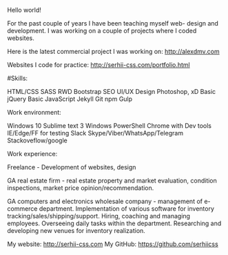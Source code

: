 Hello world!

For the past couple of years I have been teaching myself web- design and development. I was working on a couple of projects where I coded websites.

Here is the latest commercial project I was working on:
http://alexdmv.com

Websites I code for practice: 
http://serhii-css.com/portfolio.html

#Skills:

HTML/CSS
SASS
RWD
Bootstrap
SEO
UI/UX Design
Photoshop, xD
Basic jQuery
Basic JavaScript
Jekyll
Git
npm
Gulp

Work environment:

Windows 10
Sublime text 3
Windows PowerShell
Chrome with Dev tools
IE/Edge/FF for testing
Slack
Skype/Viber/WhatsApp/Telegram
Stackoveflow/google


Work experience:

Freelance - Development of websites, design 

GA real estate firm - real estate property and market evaluation, condition inspections, market price opinion/recommendation.

GA computers and electronics wholesale company - management of e-commerce department. Implementation of various software for inventory tracking/sales/shipping/support. Hiring, coaching and managing employees. Overseeing daily tasks within the department. Researching and developing new venues for inventory realization.

My website: http://serhii-css.com
My GitHub: https://github.com/serhiicss
